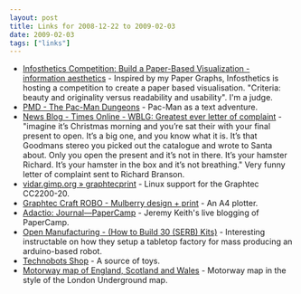 ```yaml
---
layout: post
title: Links for 2008-12-22 to 2009-02-03
date: 2009-02-03
tags: ["links"]
---
```


*   [Infosthetics Competition: Build a Paper-Based Visualization - information aesthetics](http://infosthetics.com/archives/2009/02/infosthetics_competition_build_a_paper-based_visualization.html) - Inspired by my Paper Graphs, Infosthetics is hosting a competition to create a paper based visualisation. "Criteria: beauty and originality versus readability and usability". I&#039;m a judge.
*   [PMD - The Pac-Man Dungeons](http://www.masswerk.at/pmd/) - Pac-Man as a text adventure.
*   [News Blog - Times Online - WBLG: Greatest ever letter of complaint](http://timesnews.typepad.com/news/2009/01/apparently-sir-richard-branson-thevirgin-bossthought-this-was-the-funniestletter-of-complaint-hed-ever-received------dear.html) - "imagine it&rsquo;s Christmas morning and you&rsquo;re sat their with your final present to open. It&rsquo;s a big one, and you know what it is. It&rsquo;s that Goodmans stereo you picked out the catalogue and wrote to Santa about.
Only you open the present and it&rsquo;s not in there. It&rsquo;s your hamster Richard. It&rsquo;s your hamster in the box and it&rsquo;s not breathing."
Very funny letter of complaint sent to Richard Branson.
*   [vidar.gimp.org &raquo; graphtecprint](http://vidar.gimp.org/graphtecprint/) - Linux support for the Graphtec CC2200-20.
*   [Graphtec Craft ROBO - Mulberry design + print](http://www.mdpsupplies.co.uk/cc22016596.asp) - An A4 plotter.
*   [Adactio: Journal&mdash;PaperCamp](http://adactio.com/journal/1546/) - Jeremy Keith&#039;s live blogging of PaperCamp.
*   [Open Manufacturing - (How to Build 30 (SERB) Kits)](http://www.instructables.com/id/Open_Manufacturing_How_to_Build_30_SERB_Kits/) - Interesting instructable on how they setup a tabletop factory for mass producing an arduino-based robot.
*   [Technobots Shop](http://www.technobots.co.uk/index.html) - A source of toys.
*   [Motorway map of England, Scotland and Wales](http://motorwaymap.co.uk/) - Motorway map in the style of the London Underground map.